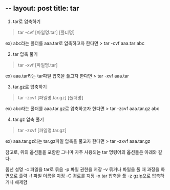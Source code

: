--
layout: post
title: tar
--


1. tar로 압축하기
> tar -cvf [파일명.tar] [폴더명]

ex) abc라는 폴더를 aaa.tar로 압축하고자 한다면
     > tar -cvf aaa.tar abc


2. tar 압축 풀기
> tar -xvf [파일명.tar]

ex) aaa.tar라는 tar파일 압축을 풀고자 한다면
     > tar -xvf aaa.tar
     
     
3. tar.gz로 압축하기
> tar -zcvf [파일명.tar.gz] [폴더명]

ex) abc라는 폴더를 aaa.tar.gz로 압축하고자 한다면
     > tar -zcvf aaa.tar.gz abc


4. tar.gz 압축 풀기
> tar -zxvf [파일명.tar.gz]

ex) aaa.tar.gz라는 tar.gz파일 압축을 풀고자 한다면
     > tar -zxvf aaa.tar.gz



참고로, 위의 옵션들을 포함한 그나마 자주 사용되는 tar 명령어의 옵션들은 아래와 같다.



 옵션
 설명
 -c
 파일을 tar로 묶음
 -p
 파일 권한을 저장
 -v
 묶거나 파일을 풀 때 과정을 화면으로 출력
 -f
 파일 이름을 지정
 -C
 경로를 지정
 -x
 tar 압축을 풂
 -z
 gzip으로 압축하거나 해제함


